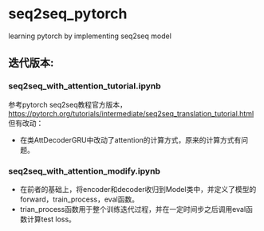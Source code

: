 # seq2seq_pytorch
learning pytorch by implementing seq2seq model

## 迭代版本:

### seq2seq_with_attention_tutorial.ipynb
参考pytorch seq2seq教程官方版本，https://pytorch.org/tutorials/intermediate/seq2seq_translation_tutorial.html 
但有改动：
- 在类AttDecoderGRU中改动了attention的计算方式，原来的计算方式有问题。

### seq2seq_with_attention_modify.ipynb
- 在前者的基础上，将encoder和decoder收归到Model类中，并定义了模型的forward，train_process，eval函数。
- trian_process函数用于整个训练迭代过程，并在一定时间步之后调用eval函数计算test loss。
